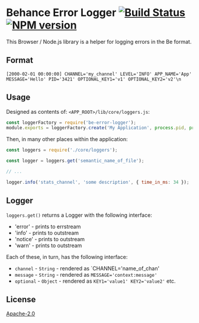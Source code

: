 # Behance Error Logger [![Build Status](https://img.shields.io/travis/behance/be-error-logger.svg)](http://travis-ci.org/behance/be-error-logger) [![NPM version](https://img.shields.io/npm/v/be-error-logger.svg)](https://www.npmjs.com/package/be-error-logger)

This Browser / Node.js library is a helper for logging errors in the Be format.

## Format

`[2000-02-01 00:00:00] CHANNEL='my_channel' LEVEL='INFO' APP_NAME='App' MESSAGE='Hello' PID='3421' OPTIONAL_KEY1='v1' OPTIONAL_KEY2='v2'\n`


## Usage

Designed as contents of: `<APP_ROOT>/lib/core/loggers.js`:

```js
const loggerFactory = require('be-error-logger');
module.exports = loggerFactory.create('My Application', process.pid, process.stdout, process.stderr);
```

Then, in many other places within the application:

```js
const loggers = require('./core/loggers');

const logger = loggers.get('semantic_name_of_file');

// ...

logger.info('stats_channel', 'some description', { time_in_ms: 34 });
```


## Logger

`loggers.get()` returns a Logger with the following interface:

  - 'error' - prints to errstream
  - 'info' - prints to outstream
  - 'notice' - prints to outstream
  - 'warn' - prints to outstream

Each of these, in turn, has the following interface:

  - `channel` - `String` - rendered as `CHANNEL='name_of_chan'
  - `message` - `String` - rendered as `MESSAGE='context:message'`
  - `optional` - `Object` - rendered as `KEY1='value1' KEY2='value2'` etc.


## License

[Apache-2.0](/LICENSE)

